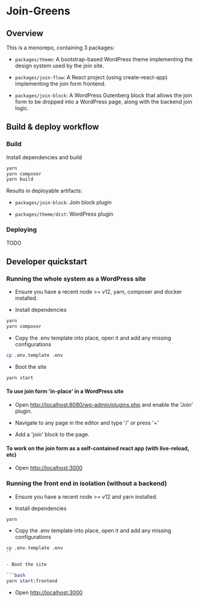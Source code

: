 # Join-Greens

## Overview

This is a monorepo, containing 3 packages:

- `packages/theme`: A bootstrap-based WordPress theme implementing the design system used by the join site.

- `packages/join-flow`: A React project (using create-react-app) implementing the join form frontend.

- `packages/join-block`: A WordPress Gutenberg block that allows the join form to be dropped into a WordPress page, along with the backend join logic.

## Build & deploy workflow

### Build

Install dependencies and build

```bash
yarn
yarn composer
yarn build
```

Results in deployable artifacts:

- `packages/join-block`: Join block plugin

- `packages/theme/dist`: WordPress plugin

### Deploying

TODO

## Developer quickstart

### Running the whole system as a WordPress site

- Ensure you have a recent node >= v12, yarn, composer and docker installed.

- Install dependencies

```bash
yarn
yarn composer
```

- Copy the .env template into place, open it and add any missing configurations

```bash
cp .env.template .env
```

- Boot the site

```bash
yarn start
```

#### To use join form 'in-place' in a WordPress site

- Open <http://localhost:8080/wp-admin/plugins.php> and enable the 'Join' plugin.

- Navigate to any page in the editor and type '/' or press '+'

- Add a 'join' block to the page.

#### To work on the join form as a self-contained react app (with live-reload, etc)

- Open <http://localhost:3000>

### Running the front end in isolation (without a backend)

- Ensure you have a recent node >= v12 and yarn installed.

- Install dependencies

```bash
yarn
```

- Copy the .env template into place, open it and add any missing configurations

```bash
cp .env.template .env
``

- Boot the site

```bash
yarn start:frontend
```

- Open <http://localhost:3000>
